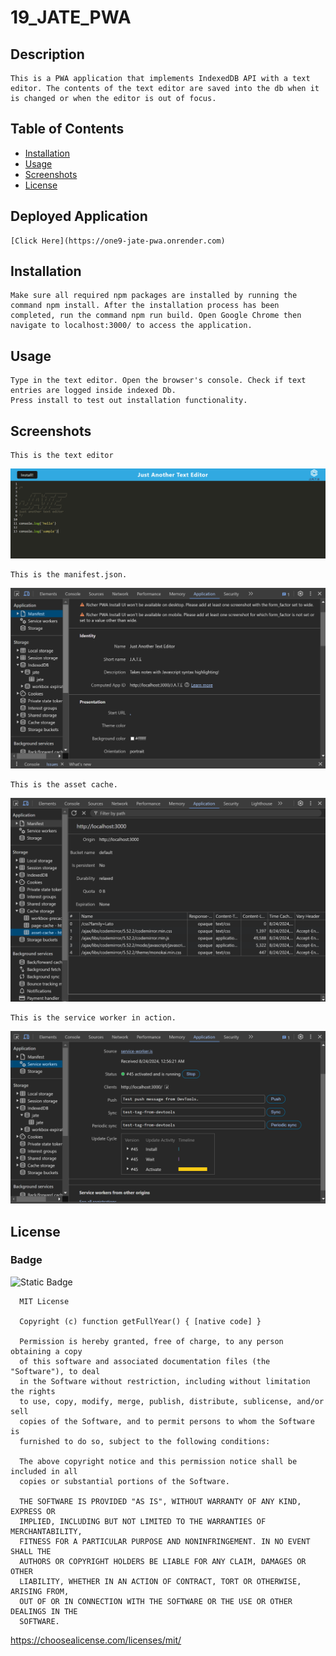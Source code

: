   # 19_JATE_PWA

  ## Description

    This is a PWA application that implements IndexedDB API with a text editor. The contents of the text editor are saved into the db when it is changed or when the editor is out of focus.


  ## Table of Contents 

  - [Installation](#installation)
  - [Usage](#usage)
  - [Screenshots](#screenshots)
  - [License](#license)


  ## Deployed Application
    [Click Here](https://one9-jate-pwa.onrender.com)

  ## Installation

    Make sure all required npm packages are installed by running the command npm install. After the installation process has been completed, run the command npm run build. Open Google Chrome then navigate to localhost:3000/ to access the application.

  ## Usage

    Type in the text editor. Open the browser's console. Check if text entries are logged inside indexed Db.
    Press install to test out installation functionality.

  
  ## Screenshots

    This is the text editor
  ![A Screenshot of the text editor](./assets/screenshots/sample.png)

    This is the manifest.json.
  ![A Screenshot of the manifest.json](./assets/screenshots/manifest.png)

    This is the asset cache.
  ![A Screenshot of the asset cache](./assets//screenshots/asset_cache.png)

    This is the service worker in action.
  ![A Screenshot of the service worker](./assets/screenshots/service_worker.png)


  ## License 
  ### Badge 
  ![Static Badge](https://img.shields.io/badge/MIT-license-blue)

    
      MIT License

      Copyright (c) function getFullYear() { [native code] } 
      
      Permission is hereby granted, free of charge, to any person obtaining a copy
      of this software and associated documentation files (the "Software"), to deal
      in the Software without restriction, including without limitation the rights
      to use, copy, modify, merge, publish, distribute, sublicense, and/or sell
      copies of the Software, and to permit persons to whom the Software is
      furnished to do so, subject to the following conditions:
      
      The above copyright notice and this permission notice shall be included in all
      copies or substantial portions of the Software.
      
      THE SOFTWARE IS PROVIDED "AS IS", WITHOUT WARRANTY OF ANY KIND, EXPRESS OR
      IMPLIED, INCLUDING BUT NOT LIMITED TO THE WARRANTIES OF MERCHANTABILITY,
      FITNESS FOR A PARTICULAR PURPOSE AND NONINFRINGEMENT. IN NO EVENT SHALL THE
      AUTHORS OR COPYRIGHT HOLDERS BE LIABLE FOR ANY CLAIM, DAMAGES OR OTHER
      LIABILITY, WHETHER IN AN ACTION OF CONTRACT, TORT OR OTHERWISE, ARISING FROM,
      OUT OF OR IN CONNECTION WITH THE SOFTWARE OR THE USE OR OTHER DEALINGS IN THE
      SOFTWARE.
      

  https://choosealicense.com/licenses/mit/
  

  